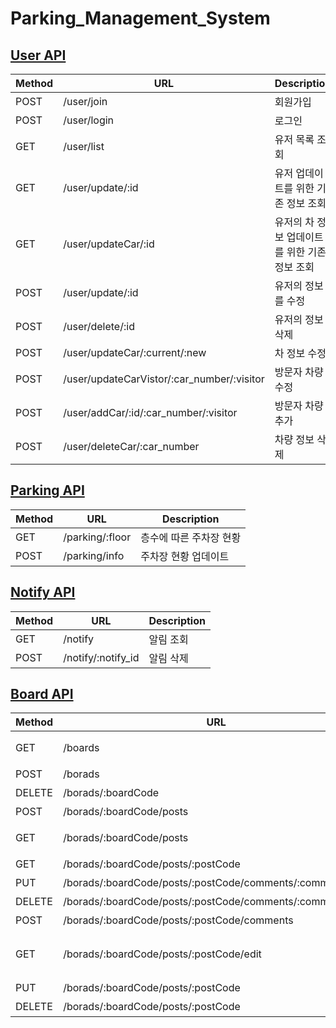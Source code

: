# Parking_Management_System

## [User API](https://github.com/MS5682/Parking_Management_System/wiki/UserAPI)
|Method|URL|Description|
|------|---|---|
|POST|/user/join|회원가입|
|POST|/user/login|로그인|
|GET|/user/list|유저 목록 조회|
|GET|/user/update/:id|유저 업데이트를 위한 기존 정보 조회|
|GET|/user/updateCar/:id|유저의 차 정보 업데이트를 위한 기존 정보 조회|
|POST|/user/update/:id|유저의 정보를 수정|
|POST|/user/delete/:id|유저의 정보 삭제|
|POST|/user/updateCar/:current/:new|차 정보 수정|
|POST|/user/updateCarVistor/:car_number/:visitor|방문자 차량 수정|
|POST|/user/addCar/:id/:car_number/:visitor|방문자 차량 추가|
|POST|/user/deleteCar/:car_number|차량 정보 삭제|

## [Parking API](https://github.com/MS5682/Parking_Management_System/wiki/ParkingAPI)
|Method|URL|Description|
|------|---|---|
|GET|/parking/:floor|층수에 따른 주차장 현황|
|POST|/parking/info|주차장 현황 업데이트|

## [Notify API](https://github.com/MS5682/Parking_Management_System/wiki/NotifyAPI)
|Method|URL|Description|
|------|---|---|
|GET|/notify|알림 조회|
|POST|/notify/:notify_id|알림 삭제|

## [Board API](https://github.com/MS5682/Parking_Management_System/wiki/BoardAPI)
|Method|URL|Description|
|------|---|---|
|GET|/boards|게시판 목록 조회|
|POST|/borads|게시판 생성|
|DELETE|/borads/:boardCode|게시판 삭제|
|POST|/borads/:boardCode/posts|게시글 생성|
|GET|/borads/:boardCode/posts|게시글 목록 조회|
|GET|/borads/:boardCode/posts/:postCode|게시글 조회|
|PUT|/borads/:boardCode/posts/:postCode/comments/:commentCode|댓글 수정|
|DELETE|/borads/:boardCode/posts/:postCode/comments/:commentCode|댓글 삭제|
|POST|/borads/:boardCode/posts/:postCode/comments|댓글 작성|
|GET|/borads/:boardCode/posts/:postCode/edit|기존 게시글 내용 가져오기|
|PUT|/borads/:boardCode/posts/:postCode|게시글 수정|
|DELETE|/borads/:boardCode/posts/:postCode|게시글 삭제|
